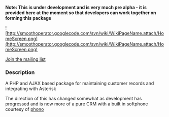 **Note: This is under development and is very much pre alpha - it is provided here at the moment so that developers can work together on forming this package**

![http://smoothoperator.googlecode.com/svn/wiki/WikiPageName.attach/HomeScreen.png](http://smoothoperator.googlecode.com/svn/wiki/WikiPageName.attach/HomeScreen.png)

[Join the mailing list](http://groups.google.com/group/smoothoperator)

### Description ###

A PHP and AJAX based package for maintaining customer records and integrating with Asterisk

The direction of this has changed somewhat as development has progressed and is now more of a pure CRM with a built in softphone courtesy of <a href='http://phono.com'>phono</a>